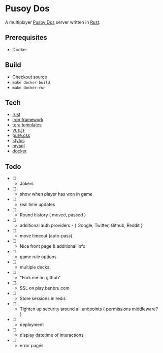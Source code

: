 # Pusoy Dos
A multiplayer [Pusoy Dos](https://en.wikipedia.org/wiki/Pusoy_dos) server written in [Rust](https://www.rust-lang.org).

## Prerequisites
- Docker

## Build
- Checkout source
- `make docker-build` 
- `make docker-run`

## Tech
- [rust](https://www.rust-lang.org)
 - [iron framework](http://ironframework.io/)
 - [tera templates](https://github.com/Keats/tera)
- [vue.js](https://vuejs.org)
- [pure.css](http://purecss.io/)
- [stylus](http://stylus-lang.com/)
- [mysql](https://www.mysql.com/)
- [docker](https://www.docker.com/)

## Todo
- [ ] - Jokers
- [ ] - show when player has won in game
- [ ] - real time updates
- [ ] - Round history ( moved, passed )
- [ ] - additional auth providers - { Google, Twitter, Github, Reddit }
- [ ] - move timeout (auto-pass)
- [ ] - Nice front page & additional info
- [ ] - game rule options
- [ ] - multiple decks
- [ ] - "Fork me on github"
- [ ] - SSL on play.benbru.com
- [ ] - Store sessions in redis
- [ ] - Tighten up security around all endpoints { permissions middleware? }
- [ ] - deployment
- [ ] - display datetime of interactions
- [ ] - error pages
